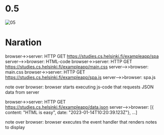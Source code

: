 # 0.5

![05](https://user-images.githubusercontent.com/121990716/210926596-f15fb2ca-3b92-4f9c-b332-2d6d700e9d82.png)



# Naration


browser->>server: HTTP GET https://studies.cs.helsinki.fi/exampleapp/spa
server-->>browser: HTML-code
browser->>server: HTTP GET https://studies.cs.helsinki.fi/exampleapp/main.css
server-->>browser: main.css
browser->>server: HTTP GET https://studies.cs.helsinki.fi/exampleapp/spa.js
server-->>browser: spa.js

note over browser: browser starts executing js-code that requests JSON data from server 
                      
browser->>server: HTTP GET https://studies.cs.helsinki.fi/exampleapp/data.json
server-->>browser: [{ content: "HTML is easy", date: "2023-01-14T10:20:39.123Z"}, ...]

note over browser: browser executes the event handler that renders notes to display 



